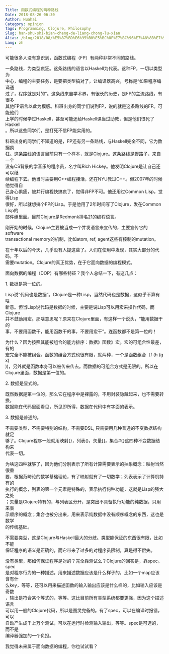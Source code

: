 ```yaml
---
Title: 函数式编程的两种路线
Date: 2018-08-26 06:30
Author: Huahai
Category: opinion
Tags: Programming, Clojure, Philosophy
Slug: han-shu-shi-bian-cheng-de-liang-chong-lu-xian
Alias: /blog/2018/08/%E5%87%BD%E6%95%B0%E5%BC%8F%E7%BC%96%E7%A8%8B%E7%9A%84%E4%B8%A4%E7%A7%8D%E8%B7%AF%E7%BA%BF
Lang: zh
---
```


可能很多人没有意识到，函数式编程（FP）有两种非常不同的路线。

一条路线，为类型疯狂。这条路线的语言以Haskell为代表。这种FP，一切以类型为  
中心，编程的主要任务，是要把类型搞对了，让编译器高兴，号称是“如果程序编译通  
过了，程序就是对的”。这条线来自学术界，有很长的历史，是FP的主流路线，有很多  
其他FP语言以此为模版。科班出身的同学们说到FP，说的就是这条路线的FP。可能他们  
上学的时候学过Haskell，甚至可能还给Haskell课当过助教，但是他们恨死了Haskell  
。所以这些同学们，是打死不信FP能实用的。

科班出身的同学们不知道的是，FP还有另一条路线，与Haskell完全不同，它为数据疯  
狂。这条路线的语言目前只有一个样本，就是Clojure。这条路线是野路子，来自一个  
没有CS背景的学音乐的程序员，名字叫Rich Hickey。他发明Clojure是让自己还可以继  
续编程下去。他当时主要用C++编程接活，还在NYU教过C++。但2007年的时候他觉得自  
己身心俱疲，被并行编程快搞疯了，觉得非FP不可。他还用过Common Lisp，觉得Lisp  
很好，所以就想搞个FP的Lisp。于是他用了2年时间写了Clojure，发在Common Lisp的  
邮件组里面。目前Clojure是Redmonk排名21的编程语言。

刚开始的时候，Clojure主要被当成一个并发语言来宣传的，主要宣传它的software   
transactional memory的机制，比如atom, ref, agent这些有控制的mutation。

在十年以后的今天，几乎没有人提这些了。人们在使用中发现，其实大部分的代码，不  
需要mutation。Clojure的真正优势，在于它面向数据的编程模式。

面向数据的编程（DOP）有哪些特征？我个人总结一下，有这几点：

1\. 数据是第一位的。

Lisp说“代码也是数据”。Clojure是一种Lisp，当然代码也是数据，这似乎不算有啥  
新意。但当Lisp说代码是数据的时候，主要是说Lisp可以用宏来操作代码，而Clojure  
并不鼓励用宏。那啥意思呢？原来在Clojure里面，有这样一个说头，“能用数据干的  
事，不要用函数干，能用函数干的事，不要用宏干”。连函数都不是第一位的！

为什么？因为按照其能被组合的能力排序：数据》函数》宏。宏的可组合性最差，有的  
宏完全不能被组合。函数的组合方式也很有限，就两种，一个是函数组合（f (h (g x)  
))，另外就是函数本身可以被传来传去。而数据的可组合方式是无限的。所以在  
Clojure里面，数据是第一位的。

2\. 数据是显式的。

既然数据是第一位的，那么它在程序中是裸露的，不用封装隐藏起来，也不需要转换，  
数据能在代码里面看见，所见即所得，数据在代码中有字面的表示。

3\. 数据是普通的。

不需要类型，不需要特别的结构，不需要DSL, 只需要用几种普通的不变数据结构就足  
够了。Clojure程序一般就用映射{}，列表()，矢量\[\]，集合\#{}这四种不变数据结构来  
代表一切。

为啥这四种就够了，因为他们分别表示了所有计算需要表示的抽象概念：映射当然很重  
要，根据范畴论的数学基础理论，有了映射就有了一切数学；列表表示了计算机特有的  
执行的概念，列表的第一个元素是特殊的，表示执行何种功能，这就是Lisp的强大之处  
；矢量是Clojure特有的，与列表区分开，是突出不具备执行功能的纯数据，只用来表  
示顺序的概念；集合也被分出来，用来表示纯数据中没有顺序概念的东西，这也是数学  
的传统基础。

不需要类型，这是Clojure与Haskell最大的分歧。类型能保证的东西很有限，比如不能  
保证程序的语义是正确的，而它带来了过多的对程序员限制，算是得不偿失。

没有类型，那如何保证程序是对的？完全靠测试么？Clojure的回答是，靠spec。 spec  
是对程序行为的一种描述，用来描述数据应该是什么样子的，比如一个map应该含有什  
么key，等等，还可以用来描述函数的输入输出应该是什么样的，比如输入应该是奇数  
，输出是符合某个等式的，等等。这比目前所有类型系统都要更强，因为这个描述语言  
可以用一般的Clojure代码，所以是图灵完备的。有了spec，可以在编译时报错，可以  
自动产生成千上万个测试，可以在运行时检测输入输出，等等。spec是可选的，而不是  
编译器强加的一个负担。

我觉得未来属于面向数据的编程，你也试试看？
